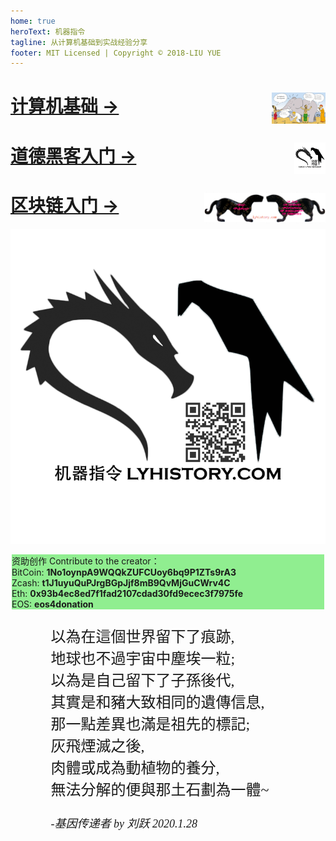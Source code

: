```yaml
---
home: true
heroText: 机器指令
tagline: 从计算机基础到实战经验分享
footer: MIT Licensed | Copyright © 2018-LIU YUE
---
```


<div style="max-width: 600px;margin: auto;">
  <div>
	  <h1>
	  <a href="/docs/software" >
		<img src="/docs/docs_image/software/architecture.png" alt="architecture" title="architecture" height="50" align="right"/>
		<span>计算机基础 →</span>
	  </a>
	  </h1> 

  </div>
  <div>
  <h1>
	  <a href="/docs/coder2hacker" >
		<img src="/docs/docs_image/coder2hacker/kali.png" alt="hacker" title="hacker" height="50" align="right"/>
		<span>道德黑客入门 →</span>
	  </a>
	  </h1>
  </div>
  
  <div>
  <h1>
	  <a href="/docs/blockchain" >
		<img src="/docs/docs_image/blockchain/bitcoin.png" alt="blockchain" title="blockchain" height="50" align="right"/>
		<span>区块链入门 →</span>
	  </a>
	  </h1>
  </div>
  <img class="header" src="/docs/docs_image/coder2hacker/kali.png"/>
  <div style="max-width: 500px;
  margin: auto;
  background-color: lightgreen;">
	<p>
		资助创作 Contribute to the creator：<br>
		BitCoin: <strong>1No1oynpA9WQQkZUFCUoy6bq9P1ZTs9rA3</strong> <br>
		Zcash: <strong>t1J1uyuQuPJrgBGpJjf8mB9QvMjGuCWrv4C</strong> <br>
		Eth: <strong>0x93b4ec8ed7f1fad2107cdad30fd9ecec3f7975fe</strong> <br>
		EOS: <strong>eos4donation</strong>
	<p>
  </div>
  <div style="max-width: 375px;
  margin: auto;
  font-family: LiSu;
  font-size: 24px;
  text-align: left;">
  <p>
以為在這個世界留下了痕跡,<br>
地球也不過宇宙中塵埃一粒;<br>
以為是自己留下了子孫後代,<br>
其實是和豬大致相同的遺傳信息,<br>
那一點差異也滿是祖先的標記;<br>
灰飛煙滅之後,<br>
肉體或成為動植物的養分,<br>
無法分解的便與那土石劃為一體~<br>
</p>
<p style="font-size: 18px;
  font-style: italic;
  margin-bottom: 30px;">
-基因传递者 by 刘跃 2020.1.28
</p>
	</div>
</div>